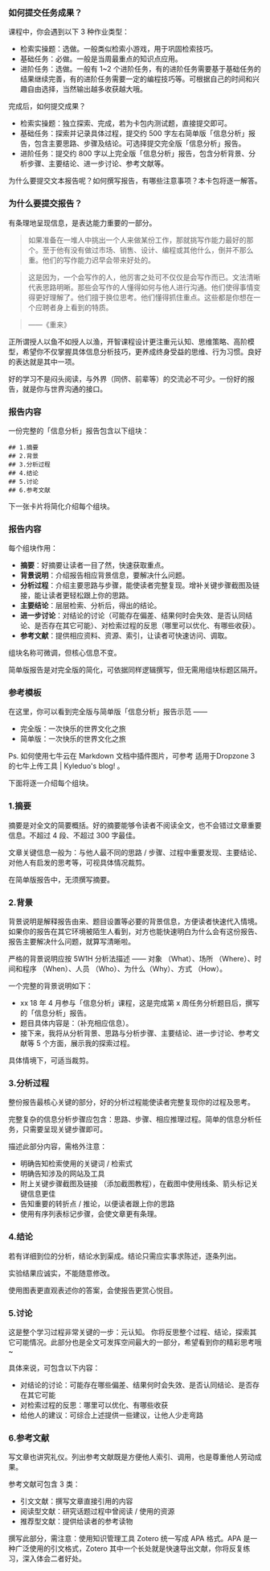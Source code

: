###  如何提交任务成果？
课程中，你会遇到以下 3 种作业类型：  

* 检索实操题：选做。一般类似检索小游戏，用于巩固检索技巧。
* 基础任务：必做。一般是当周最重点的知识点应用。
* 进阶任务：选做。一般有 1~2 个进阶任务，有的进阶任务需要基于基础任务的结果继续完善，有的进阶任务需要一定的编程技巧等。可根据自己的时间和兴趣自由选择，当然输出越多收获越大哦。  

完成后，如何提交成果？

* 检索实操题：独立探索、完成，若为卡包内测试题，直接提交即可。
* 基础任务：探索并记录具体过程，提交约 500 字左右简单版「信息分析」报告，包含主要思路、步骤及结论。可选择提交完全版「信息分析」报告。
* 进阶任务：提交约 800 字以上完全版「信息分析」报告，包含分析背景、分析步骤、主要结论、进一步讨论、参考文献等。  

为什么要提交文本报告呢？如何撰写报告，有哪些注意事项？本卡包将逐一解答。  

###  为什么要提交报告？  

有条理地呈现信息，是表达能力重要的一部分。

>如果准备在一堆人中挑出一个人来做某份工作，那就挑写作能力最好的那个。至于他有没有做过市场、销售、设计、编程或其他什么，倒并不那么重。他们的写作能力迟早会带来好处的。

>这是因为，一个会写作的人，他厉害之处可不仅仅是会写作而已。文法清晰代表思路明晰。那些会写作的人懂得如何与他人进行沟通。他们使得事情变得更好理解了。他们擅于换位思考。他们懂得抓住重点。这些都是你想在一个应聘者身上看到的特质。

>——《重来》

正所谓授人以鱼不如授人以渔，开智课程设计更注重元认知、思维策略、高阶模型，希望你不仅掌握具体信息分析技巧，更养成终身受益的思维、行为习惯。良好的表达就是其中一项。

好的学习不是闷头阅读，与外界（同侪、前辈等）的交流必不可少。一份好的报告，就是你与世界沟通的接口。  

###  报告内容
一份完整的「信息分析」报告包含以下组块：

    ## 1.摘要
    ## 2.背景
    ## 3.分析过程
    ## 4.结论
    ## 5.讨论
    ## 6.参考文献  

下一张卡片将简化介绍每个组块。  

###  报告内容
每个组块作用：

* **摘要**：好摘要让读者一目了然，快速获取重点。
* **背景说明**：介绍报告相应背景信息，要解决什么问题。
* **分析过程**：介绍主要思路与步骤，能使读者完整复现。增补关键步骤截图及链接，能让读者更轻松跟上你的思路。
* **主要结论**：层层检索、分析后，得出的结论。
* **进一步讨论**：对结论的讨论（可能存在偏差、结果何时会失效、是否认同结论、是否存在其它可能）、对检索过程的反思（哪里可以优化、有哪些收获）。
* **参考文献**：提供相应资料、资源、索引，让读者可快速访问、调取。  

组块名称可微调，但核心信息不变。

简单版报告是对完全版的简化，可依据同样逻辑撰写，但无需用组块标题区隔开。  

###  参考模板
在这里，你可以看到完全版与简单版「信息分析」报告示范 ——

* 完全版：一次快乐的世界文化之旅
* 简单版：一次快乐的世界文化之旅  

Ps. 如何使用七牛云在 Markdown 文档中插件图片，可参考 适用于Dropzone 3的七牛上传工具 | Kyleduo's blog! 。

下面将逐一介绍每个组块。  

###  1.摘要
摘要是对全文的简要概括。好的摘要能够令读者不阅读全文，也不会错过文章重要信息。不超过 4 段、不超过 300 字最佳。

文章关键信息一般为：与他人最不同的思路 / 步骤、过程中重要发现、主要结论、对他人有启发的思考等，可视具体情况裁剪。

在简单版报告中，无须撰写摘要。  

###  2.背景
背景说明是解释报告由来、题目设置等必要的背景信息，方便读者快速代入情境。如果你的报告在其它环境被陌生人看到，对方也能快速明白为什么会有这份报告、报告主要解决什么问题，就算写清晰啦。

严格的背景说明应按 5W1H 分析法描述 —— 对象 （What）、场所 （Where）、时间和程序 （When）、人员 （Who）、为什么（Why）、方式 （How）。

一个完整的背景说明如下：

* xx 18 年 4 月参与「信息分析」课程，这是完成第 x 周任务分析题目后，撰写的「信息分析」报告。
* 题目具体内容是：（补充相应信息）。
* 接下来，我将从分析背景、思路与分析步骤、主要结论、进一步讨论、参考文献等 5 个方面，展示我的探索过程。  

具体情境下，可适当裁剪。

###  3.分析过程 

整份报告最核心关键的部分，好的分析过程能使读者完整复现你的过程及思考。

完整复杂的信息分析步骤应包含：思路、步骤、相应推理过程。简单的信息分析任务，只需要呈现关键步骤即可。

描述此部分内容，需格外注意：

* 明确告知检索使用的关键词 / 检索式
* 明确告知涉及的网站及工具
* 附上关键步骤截图及链接 （添加截图教程），在截图中使用线条、箭头标记关键信息更佳
* 告知重要的转折点 / 推论，以便读者跟上你的思路
* 使用有序列表标记步骤，会使文章更有条理。  

###  4.结论
若有详细到位的分析，结论水到渠成。结论只需应实事求陈述，逐条列出。

实验结果应诚实，不能随意修改。

使用图表更直观表述你的答案，会使报告更赏心悦目。  

###  5.讨论
这是整个学习过程非常关键的一步：元认知。 你将反思整个过程、结论，探索其它可能情况。此部分也是全文可发挥空间最大的一部分，希望看到你的精彩思考哦~

具体来说，可包含以下内容：

* 对结论的讨论：可能存在哪些偏差、结果何时会失效、是否认同结论、是否存在其它可能
* 对检索过程的反思：哪里可以优化、有哪些收获
* 给他人的建议：可综合上述提供一些建议，让他人少走弯路   

###  6.参考文献
写文章也讲究礼仪。列出参考文献既是方便他人索引、调用，也是尊重他人劳动成果。

参考文献可包含 3 类：

* 引文文献：撰写文章直接引用的内容
* 阅读型文献：研究话题过程中曾阅读 / 使用的资源
* 推荐型文献：提供给读者的参考读物

撰写此部分，需注意：使用知识管理工具 Zotero 统一写成 APA 格式。APA 是一种广泛使用的引文格式，Zotero 其中一个长处就是快速导出文献，你将反复练习，深入体会二者好处。
